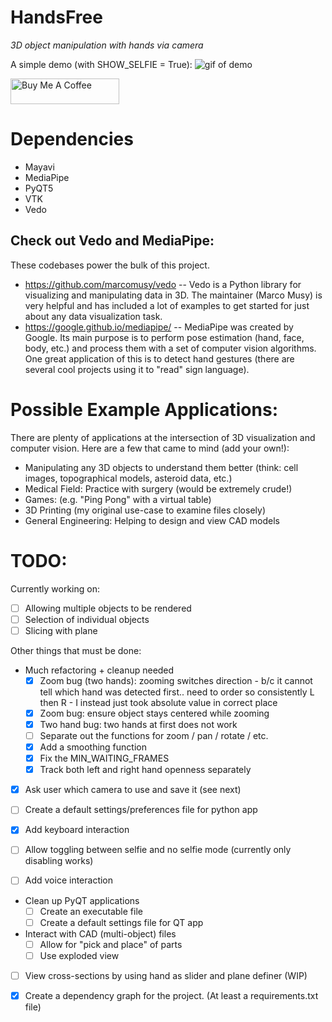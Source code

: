 # HandsFree
*3D object manipulation with hands via camera*

A simple demo (with SHOW_SELFIE = True):
![gif of demo](HandsFree-demo.gif)

<a href="https://www.buymeacoffee.com/jadamczyk" target="_blank"><img src="https://cdn.buymeacoffee.com/buttons/default-orange.png" alt="Buy Me A Coffee" height="41" width="174"></a>


# Dependencies
- Mayavi
- MediaPipe
- PyQT5
- VTK
- Vedo

## Check out Vedo and MediaPipe:
These codebases power the bulk of this project.
- https://github.com/marcomusy/vedo
-- Vedo is a Python library for visualizing and manipulating data in 3D. The maintainer (Marco Musy) is very helpful and has included a lot of examples to get started for just about any data visualization task.
- https://google.github.io/mediapipe/
-- MediaPipe was created by Google. Its main purpose is to perform pose estimation (hand, face, body, etc.) and process them with a set of computer vision algorithms. One great application of this is to detect hand gestures (there are several cool projects using it to "read" sign language).


# Possible Example Applications:
There are plenty of applications at the intersection of 3D visualization and computer vision. Here are a few that came to mind (add your own!):
- Manipulating any 3D objects to understand them better (think: cell images, topographical models, asteroid data, etc.)
- Medical Field: Practice with surgery (would be extremely crude!)
- Games: (e.g. "Ping Pong" with a virtual table)
- 3D Printing (my original use-case to examine files closely)
- General Engineering: Helping to design and view CAD models


# TODO:
Currently working on:
- [ ] Allowing multiple objects to be rendered
- [ ] Selection of individual objects
- [ ] Slicing with plane

Other things that must be done:
- Much refactoring + cleanup needed
    - [x] Zoom bug (two hands): zooming switches direction - b/c it cannot tell which hand was detected first.. need to order so consistently L then R - I instead just took absolute value in correct place
    - [x] Zoom bug: ensure object stays centered while zooming
    - [x] Two hand bug: two hands at first does not work
    - [ ] Separate out the functions for zoom / pan / rotate / etc.
    - [x] Add a smoothing function
    - [x] Fix the MIN_WAITING_FRAMES
    - [x] Track both left and right hand openness separately
- [x] Ask user which camera to use and save it (see next)
- [ ] Create a default settings/preferences file for python app

- [x] Add keyboard interaction
- [ ] Allow toggling between selfie and no selfie mode (currently only disabling works)
- [ ] Add voice interaction
- Clean up PyQT applications
    - [ ] Create an executable file
    - [ ] Create a default settings file for QT app
- Interact with CAD (multi-object) files
    - [ ] Allow for "pick and place" of parts
    - [ ] Use exploded view
- [ ] View cross-sections by using hand as slider and plane definer (WIP)

- [x] Create a dependency graph for the project. (At least a requirements.txt file)
